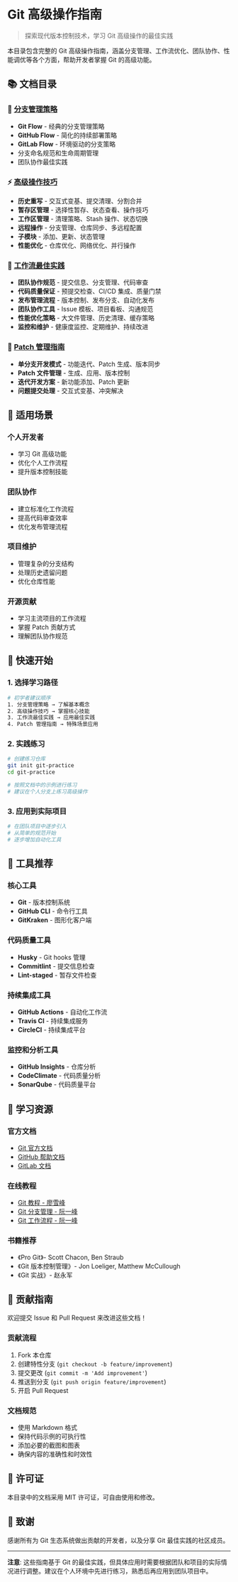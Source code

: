 # Git 高级操作指南

> 探索现代版本控制技术，学习 Git 高级操作的最佳实践

本目录包含完整的 Git 高级操作指南，涵盖分支管理、工作流优化、团队协作、性能调优等各个方面，帮助开发者掌握 Git 的高级功能。

## 📚 文档目录

### 🔄 [分支管理策略](branch-strategy.md)
- **Git Flow** - 经典的分支管理策略
- **GitHub Flow** - 简化的持续部署策略  
- **GitLab Flow** - 环境驱动的分支策略
- 分支命名规范和生命周期管理
- 团队协作最佳实践

### ⚡ [高级操作技巧](advanced-tricks.md)
- **历史重写** - 交互式变基、提交清理、分割合并
- **暂存区管理** - 选择性暂存、状态查看、操作技巧
- **工作区管理** - 清理策略、Stash 操作、状态切换
- **远程操作** - 分支管理、仓库同步、多远程配置
- **子模块** - 添加、更新、状态管理
- **性能优化** - 仓库优化、网络优化、并行操作

### 🚀 [工作流最佳实践](workflow-best-practices.md)
- **团队协作规范** - 提交信息、分支管理、代码审查
- **代码质量保证** - 预提交检查、CI/CD 集成、质量门禁
- **发布管理流程** - 版本控制、发布分支、自动化发布
- **团队协作工具** - Issue 模板、项目看板、沟通规范
- **性能优化策略** - 大文件管理、历史清理、缓存策略
- **监控和维护** - 健康度监控、定期维护、持续改进

### 📝 [Patch 管理指南](patch-guide.md)
- **单分支开发模式** - 功能迭代、Patch 生成、版本同步
- **Patch 文件管理** - 生成、应用、版本控制
- **迭代开发方案** - 新功能添加、Patch 更新
- **问题提交处理** - 交互式变基、冲突解决

## 🎯 适用场景

### 个人开发者
- 学习 Git 高级功能
- 优化个人工作流程
- 提升版本控制技能

### 团队协作
- 建立标准化工作流程
- 提高代码审查效率
- 优化发布管理流程

### 项目维护
- 管理复杂的分支结构
- 处理历史遗留问题
- 优化仓库性能

### 开源贡献
- 学习主流项目的工作流程
- 掌握 Patch 贡献方式
- 理解团队协作规范

## 🚀 快速开始

### 1. 选择学习路径
```bash
# 初学者建议顺序
1. 分支管理策略 → 了解基本概念
2. 高级操作技巧 → 掌握核心技能
3. 工作流最佳实践 → 应用最佳实践
4. Patch 管理指南 → 特殊场景应用
```

### 2. 实践练习
```bash
# 创建练习仓库
git init git-practice
cd git-practice

# 按照文档中的示例进行练习
# 建议在个人分支上练习高级操作
```

### 3. 应用到实际项目
```bash
# 在团队项目中逐步引入
# 从简单的规范开始
# 逐步增加自动化工具
```

## 🔧 工具推荐

### 核心工具
- **Git** - 版本控制系统
- **GitHub CLI** - 命令行工具
- **GitKraken** - 图形化客户端

### 代码质量工具
- **Husky** - Git hooks 管理
- **Commitlint** - 提交信息检查
- **Lint-staged** - 暂存文件检查

### 持续集成工具
- **GitHub Actions** - 自动化工作流
- **Travis CI** - 持续集成服务
- **CircleCI** - 持续集成平台

### 监控和分析工具
- **GitHub Insights** - 仓库分析
- **CodeClimate** - 代码质量分析
- **SonarQube** - 代码质量平台

## 📖 学习资源

### 官方文档
- [Git 官方文档](https://git-scm.com/doc)
- [GitHub 帮助文档](https://help.github.com/)
- [GitLab 文档](https://docs.gitlab.com/)

### 在线教程
- [Git 教程 - 廖雪峰](https://www.liaoxuefeng.com/wiki/896043488029600)
- [Git 分支管理 - 阮一峰](http://www.ruanyifeng.com/blog/2012/07/git.html)
- [Git 工作流程 - 阮一峰](http://www.ruanyifeng.com/blog/2014/06/git_workflow.html)

### 书籍推荐
- 《Pro Git》- Scott Chacon, Ben Straub
- 《Git 版本控制管理》- Jon Loeliger, Matthew McCullough
- 《Git 实战》- 赵永军

## 🤝 贡献指南

欢迎提交 Issue 和 Pull Request 来改进这些文档！

### 贡献流程
1. Fork 本仓库
2. 创建特性分支 (`git checkout -b feature/improvement`)
3. 提交更改 (`git commit -m 'Add improvement'`)
4. 推送到分支 (`git push origin feature/improvement`)
5. 开启 Pull Request

### 文档规范
- 使用 Markdown 格式
- 保持代码示例的可执行性
- 添加必要的截图和图表
- 确保内容的准确性和时效性

## 📄 许可证

本目录中的文档采用 MIT 许可证，可自由使用和修改。

## 🙏 致谢

感谢所有为 Git 生态系统做出贡献的开发者，以及分享 Git 最佳实践的社区成员。

---

**注意**: 这些指南基于 Git 的最佳实践，但具体应用时需要根据团队和项目的实际情况进行调整。建议在个人环境中先进行练习，熟悉后再应用到团队项目中。
